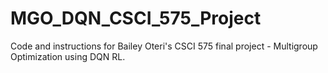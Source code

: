 # MGO_DQN_CSCI_575_Project
Code and instructions for Bailey Oteri's CSCI 575 final project - Multigroup Optimization using DQN RL.
